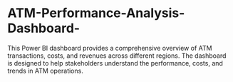# ATM-Performance-Analysis-Dashboard-

This Power BI dashboard provides a comprehensive overview of ATM transactions, costs, and revenues across different regions. The dashboard is designed to help stakeholders understand the performance, costs, and trends in ATM operations.




